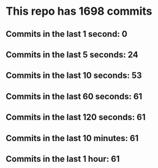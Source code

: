 # This repo has 1698 commits

## Commits in the last 1 second: 0
## Commits in the last 5 seconds: 24
## Commits in the last 10 seconds: 53
## Commits in the last 60 seconds: 61
## Commits in the last 120 seconds: 61
## Commits in the last 10 minutes: 61
## Commits in the last 1 hour: 61
